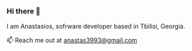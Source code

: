 ### Hi there 👋


I am Anastasios, sofrware developer based in Tbilisi, Georgia.

📫 Reach me out at anastas3993@gmail.com

<!-- ![My GitHub stats](https://github-readme-stats.vercel.app/api?username=alter-eggo) -->
